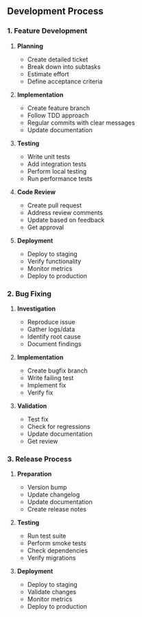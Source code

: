 ## Development Process

### 1. Feature Development

1. **Planning**
   - Create detailed ticket
   - Break down into subtasks
   - Estimate effort
   - Define acceptance criteria

2. **Implementation**
   - Create feature branch
   - Follow TDD approach
   - Regular commits with clear messages
   - Update documentation

3. **Testing**
   - Write unit tests
   - Add integration tests
   - Perform local testing
   - Run performance tests

4. **Code Review**
   - Create pull request
   - Address review comments
   - Update based on feedback
   - Get approval

5. **Deployment**
   - Deploy to staging
   - Verify functionality
   - Monitor metrics
   - Deploy to production

### 2. Bug Fixing

1. **Investigation**
   - Reproduce issue
   - Gather logs/data
   - Identify root cause
   - Document findings

2. **Implementation**
   - Create bugfix branch
   - Write failing test
   - Implement fix
   - Verify fix

3. **Validation**
   - Test fix
   - Check for regressions
   - Update documentation
   - Get review

### 3. Release Process

1. **Preparation**
   - Version bump
   - Update changelog
   - Update documentation
   - Create release notes

2. **Testing**
   - Run test suite
   - Perform smoke tests
   - Check dependencies
   - Verify migrations

3. **Deployment**
   - Deploy to staging
   - Validate changes
   - Monitor metrics
   - Deploy to production